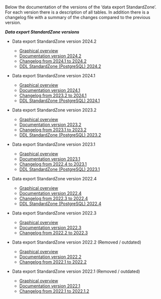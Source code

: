 Below the documentation of the versions of the ‘data export StandardZone’. For each version there is a description of all tables. In addition there is a changelog file with a summary of the changes compared to the previous version.

***Data export StandardZone versions***
* Data export StandardZone version 2024.2 
  * [Graphical overview](v2024.2/relationships.html)  
  * [Documentation version 2024.2](versions/DataExport_StandardZone_version2024.2.pdf) 
  * [Changelog from 2024.1 to 2024.2](versions/changelog_2024.1_2024.2.md)
  * [DDL StandardZone (PostgreSQL) 2024.2](versions/DDL_DataExportStandardZone_2024.2.sql)

* Data export StandardZone version 2024.1
  * [Graphical overview](v2024.1/relationships.html)  
  * [Documentation version 2024.1](versions/DataExport_StandardZone_version2024.1.pdf) 
  * [Changelog from 2023.2 to 2024.1](versions/changelog_2023.2_2024.1.md)
  * [DDL StandardZone (PostgreSQL) 2024.1](versions/DDL_DataExportStandardZone_2024.1.sql)

* Data export StandardZone version 2023.2
  * [Graphical overview](v2023.2/relationships.html)  
  * [Documentation version 2023.2](versions/DataExport_StandardZone_version2023.2.pdf) 
  * [Changelog from 2023.1 to 2023.2](versions/changelog_2023.1_2023.2.md)
  * [DDL StandardZone (PostgreSQL) 2023.2](versions/DDL_DataExportStandardZone_2023.2.sql)

* Data export StandardZone version 2023.1 
  * [Graphical overview](v2023.1/relationships.html)  
  * [Documentation version 2023.1](versions/DataExport_StandardZone_version2023.1.pdf) 
  * [Changelog from 2022.4 to 2023.1](versions/changelog_2022.4_2023.1.md)
  * [DDL StandardZone (PostgreSQL) 2023.1](versions/DDL_DataExportStandardZone_2023.1.sql)

* Data export StandardZone version 2022.4
  * [Graphical overview](v2022.4.x/relationships.html)  
  * [Documentation version 2022.4](versions/DataExport_StandardZone_version2022.4.pdf) 
  * [Changelog from 2022.3 to 2022.4](versions/changelog_2022.3_2022.4.md)
  * [DDL StandardZone (PostgreSQL) 2022.4](versions/DDL_DataExportStandardZone_2022.4.sql)

* Data export StandardZone version 2022.3
  * [Graphical overview](v2022.3.x/relationships.html)  
  * [Documentation version 2022.3](versions/DataExport_StandardZone_version2022.3.pdf) 
  * [Changelog from 2022.2 to 2022.3](versions/changelog_2022.2_2022.3.md)

* Data export StandardZone version 2022.2 (Removed / outdated)
  * [Graphical overview](v2022.2.x/relationships.html)  
  * [Documentation version 2022.2](versions/DataExport_StandardZone_version2022.2.pdf)
  * [Changelog from 2022.1 to 2022.2](versions/changelog_2022.1_2022.2.md)

* Data export StandardZone version 2022.1 (Removed / outdated)
  * [Graphical overview](v2022.1.x/relationships.html)  
  * [Documentation version 2022.1](versions/DataExport_StandardZone_version2022.1.pdf)
  * [Changelog from 2022.1 to 2022.1.2](versions/changelog_2022.1_2022.1.2.md)